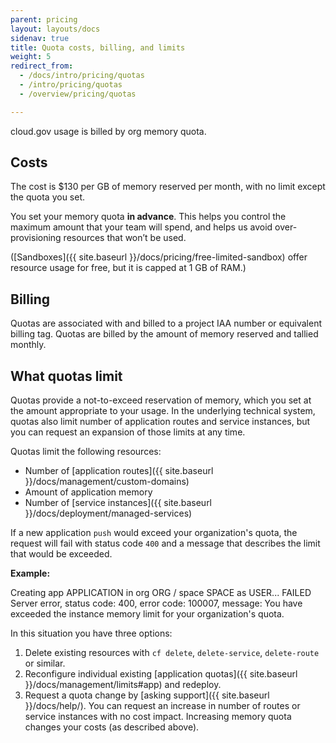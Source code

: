 ```yaml
---
parent: pricing
layout: layouts/docs
sidenav: true
title: Quota costs, billing, and limits
weight: 5
redirect_from:
  - /docs/intro/pricing/quotas
  - /intro/pricing/quotas
  - /overview/pricing/quotas

---
```


cloud.gov usage is billed by org memory quota.

## Costs

The cost is $130 per GB of memory reserved per month, with no limit except the quota you set.

You set your memory quota **in advance**. This helps you control the maximum amount that your team will spend, and helps us avoid over-provisioning resources that won’t be used.

([Sandboxes]({{ site.baseurl }}/docs/pricing/free-limited-sandbox) offer resource usage for free, but it is capped at 1 GB of RAM.)

## Billing

Quotas are associated with and billed to a project IAA number or equivalent billing tag. Quotas are billed by the amount of memory reserved and tallied monthly. 
## What quotas limit

Quotas provide a not-to-exceed reservation of memory, which you set at the amount appropriate to your usage. In the underlying technical system, quotas also limit number of application routes and service instances, but you can request an expansion of those limits at any time.

Quotas limit the following resources:  

- Number of [application routes]({{ site.baseurl }}/docs/management/custom-domains)
- Amount of application memory
- Number of [service instances]({{ site.baseurl }}/docs/deployment/managed-services)

If a new application `push` would exceed your organization's quota, the request will fail with status code `400` and a message that describes the limit that would be exceeded.

**Example:**

  Creating app APPLICATION in org ORG / space SPACE as USER...
  FAILED
  Server error, status code: 400, error code: 100007, message: You have exceeded the instance memory limit for your organization's quota.

In this situation you have three options:

1. Delete existing resources with `cf delete`, `delete-service`, `delete-route` or similar.
2. Reconfigure individual existing [application quotas]({{ site.baseurl }}/docs/management/limits#app) and redeploy.
3. Request a quota change by [asking support]({{ site.baseurl }}/docs/help/). You can request an increase in number of routes or service instances with no cost impact. Increasing memory quota changes your costs (as described above).
